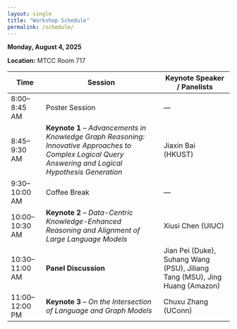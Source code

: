 ```yaml
---
layout: single
title: "Workshop Schedule"
permalink: /schedule/
---
```


**Monday, August 4, 2025**

**Location:** MTCC Room 717


| Time           | Session                                                                                                                                                 | Keynote Speaker / Panelists                                                 |
| -------------- | ------------------------------------------------------------------------------------------------------------------------------------------------------- | --------------------------------------------------------------------------- |
| 8:00–8:45 AM   | Poster Session                                                                                                                                          | —                                                                           |
| 8:45–9:30 AM   | **Keynote 1** – *Advancements in Knowledge Graph Reasoning: Innovative Approaches to Complex Logical Query Answering and Logical Hypothesis Generation* | Jiaxin Bai (HKUST)                                                          |
| 9:30–10:00 AM  | Coffee Break                                                                                                                                            | —                                                                           |
| 10:00–10:30 AM | **Keynote 2** – *Data-Centric Knowledge-Enhanced Reasoning and Alignment of Large Language Models*                                                      | Xiusi Chen (UIUC)                                                           |
| 10:30–11:00 AM | **Panel Discussion**                                                                                                                                    | Jian Pei (Duke), Suhang Wang (PSU), Jiliang Tang (MSU), Jing Huang (Amazon) |
| 11:00–12:00 PM | **Keynote 3** – *On the Intersection of Language and Graph Models*                                                                                      | Chuxu Zhang (UConn)                                                         |


